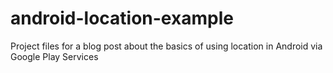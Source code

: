 android-location-example
========================

Project files for a blog post about the basics of using location in Android via Google Play Services
